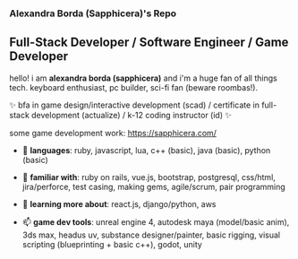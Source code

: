 ### Alexandra Borda (Sapphicera)'s Repo
## Full-Stack Developer / Software Engineer / Game Developer 

hello! i am **alexandra borda (sapphicera)** and i'm a huge fan of all things tech. keyboard enthusiast, pc builder, sci-fi fan (beware roombas!). 

✨ bfa in game design/interactive development (scad) / certificate in full-stack development (actualize) / k-12 coding instructor (id) ✨

some game development work: https://sapphicera.com/


- 💬 **languages**: ruby, javascript, lua, c++ (basic), java (basic), python (basic)
- 🔭 **familiar with**: ruby on rails, vue.js, bootstrap, postgresql, css/html, jira/perforce, test casing, making gems, agile/scrum, pair programming
- 🌱 **learning more about**: react.js, django/python, aws

- 📫 **game dev tools**: unreal engine 4, autodesk maya (model/basic anim), 3ds max, headus uv, substance designer/painter, basic rigging, visual scripting (blueprinting + basic c++), godot, unity

